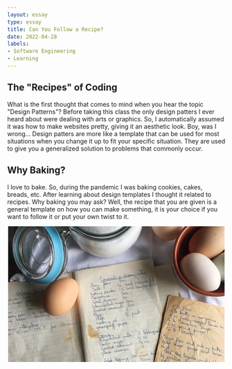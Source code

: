 ```yaml
---
layout: essay
type: essay
title: Can You Follow a Recipe?
date: 2022-04-28
labels:
- Software Engineering
- Learning
---
```


## The "Recipes" of Coding
What is the first thought that comes to mind when you hear the topic "Design Patterns"? Before taking this class the only design patters I ever heard about were dealing with arts or graphics. So, I automatically assumed it was how to make websites pretty, giving it an aesthetic look. Boy, was I wrong... Design patters are more like a template that can be used for most situations when you change it up to fit your specific situation. They are used to give you a generalized solution to problems that commonly occur. 

## Why Baking? 
I love to bake. So, during the pandemic I was baking cookies, cakes, breads, etc. After learning about design templates I thought it related to recipes. Why baking you may ask? Well, the recipe that you are given is a general template on how you can make something, it is your choice if you want to follow it or put your own twist to it. 
<p align="center">
<img src="images/recipe.png">
</p>